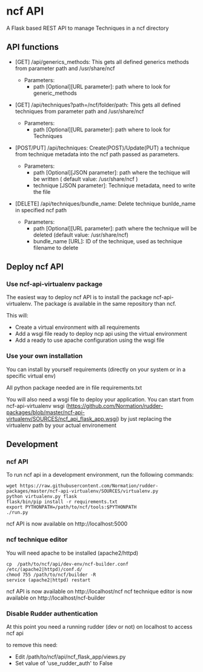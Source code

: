 # ncf API

A Flask based REST API to manage Techniques in a ncf directory

## API functions

* [GET] /api/generics_methods: This gets all defined generics methods from parameter path and /usr/share/ncf
  * Parameters:
    * path [Optional][URL parameter]: path where to look for generic_methods

* [GET] /api/techniques?path=/ncf/folder/path: This gets all defined techniques from parameter path and /usr/share/ncf
  * Parameters:
    * path [Optional][URL parameter]: path where to look for Techniques

* [POST/PUT] /api/techniques: Create(POST)/Update(PUT) a technique from technique metadata into the ncf path passed as parameters.
  * Parameters:
    * path [Optional][JSON parameter]: path where the techique will be written ( default value: /usr/share/ncf )
    * technique [JSON parameter]: Technique metadata, need to write the file

* [DELETE] /api/techniques/bundle_name: Delete technique bunlde_name in specified ncf path
  * Parameters:
    * path [Optional][URL parameter]: path where the technique will be deleted (default value: /usr/share/ncf)
    * bundle_name [URL]: ID of the technique, used as technique filename to delete

## Deploy ncf API

### Use ncf-api-virtualenv package

The easiest way to deploy ncf API is to install the package ncf-api-virtualenv. The package is available in the same repository than ncf.

This will:

* Create a virtual environment with all requirements
* Add a wsgi file ready to deploy ncp api using the virtual environment
* Add a ready to use apache configuration using the wsgi file

### Use your own installation

You can install by yourself requirements (directly on your system or in a specific virtual env)

All python package needed are in file requirements.txt 

You will also need a wsgi file to deploy your application. You can start from ncf-api-virtualenv wsgi (https://github.com/Normation/rudder-packages/blob/master/ncf-api-virtualenv/SOURCES/ncf_api_flask_app.wsgi) by just replacing the virtualenv path by your actual environement


## Development

### ncf API
To run ncf api in a development environment, run the following commands:

```shell
wget https://raw.githubusercontent.com/Normation/rudder-packages/master/ncf-api-virtualenv/SOURCES/virtualenv.py
python virtualenv.py flask
flask/bin/pip install -r requirements.txt
export PYTHONPATH=/path/to/ncf/tools:$PYTHONPATH
./run.py
```

ncf API is now available on http://localhost:5000 

### ncf technique editor

You will need apache to be installed (apache2/httpd)

```shell
cp  /path/to/ncf/api/dev-env/ncf-builder.conf /etc/(apache2|httpd)/conf.d/
chmod 755 /path/to/ncf/builder -R
service (apache2|httpd) restart
```

ncf API is now available on http://localhost/ncf
ncf technique editor is now available on http://localhost/ncf-builder

### Disable Rudder authentication

At this point you need a running rudder (dev or not) on localhost to access ncf api

to remove this need:

* Edit /path/to/ncf/api/ncf_flask_app/views.py
* Set value of 'use_rudder_auth' to False

